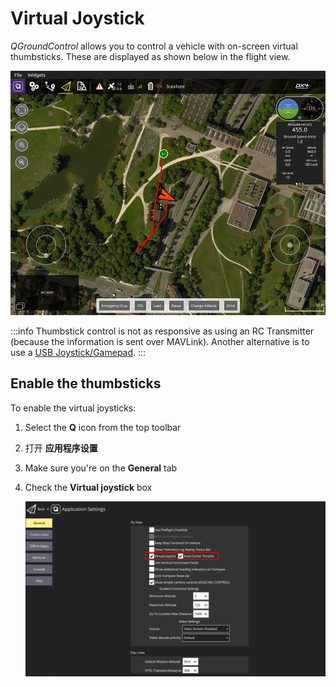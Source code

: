 # Virtual Joystick

_QGroundControl_ allows you to control a vehicle with on-screen virtual thumbsticks. These are displayed as shown below in the flight view.

![QGroundControl Preferences > Enable Virtual Joystick](../../../assets/settings/joystick_virtual_joystick_displayed.jpg)

:::info
Thumbstick control is not as responsive as using an RC Transmitter (because the information is sent over MAVLink). Another alternative is to use a [USB Joystick/Gamepad](../setup_view/joystick.md).
:::

## Enable the thumbsticks

To enable the virtual joysticks:

1. Select the **Q** icon from the top toolbar
2. 打开 **应用程序设置**
3. Make sure you're on the **General** tab
4. Check the **Virtual joystick** box

   ![QGroundControl 应用程序设置 > 允许虚拟摇杆](../../../assets/settings/joystick_virtual_joystick_enable.png)

